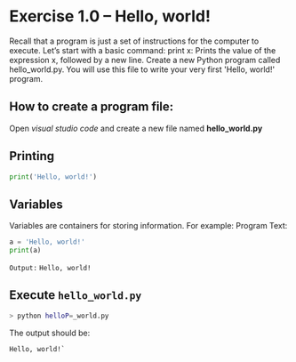 
# Exercise 1.0 – Hello, world!
Recall that a program is just a set of instructions for the computer to execute. Let’s start with a basic command:
print x: Prints the value of the expression x, followed by a new line.
Create a new Python program called hello_world.py. You will use this file to write your very first 'Hello, world!' program.

## How to create a program file:

Open _visual studio code_ and create a new file named **hello_world.py**

## Printing

```py
print('Hello, world!')
```


## Variables
Variables are containers for storing information. For example:
Program Text:
```py
a = 'Hello, world!'
print(a)
```
`Output:`
```Hello, world!```

## Execute `hello_world.py`

```bash
> python helloP=_world.py
```

The output should be:

```
Hello, world!`
```
